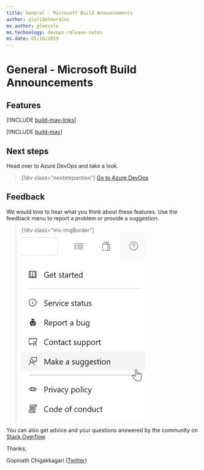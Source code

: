 ```yaml
---
title: General - Microsoft Build Announcements
author: gloridelmorales
ms.author: glmorale
ms.technology: devops-release-notes
ms.date: 05/10/2019
---
```


# General - Microsoft Build Announcements

## Features

[!INCLUDE [build-may-links](../includes/general/build-may-links.md)]

[!INCLUDE [build-may](../includes/general/build-may.md)]

## Next steps

Head over to Azure DevOps and take a look.

> [!div class="nextstepaction"]
> [Go to Azure DevOps](https://go.microsoft.com/fwlink/?LinkId=307137&campaign=o~msft~docs~product-vsts~release-notes)

## Feedback

We would love to hear what you think about these features. Use the feedback menu to report a problem or provide a suggestion.

> [!div class="mx-imgBorder"]
> ![Make a suggestion](../../media/make-a-suggestion.png)

You can also get advice and your questions answered by the community on [Stack Overflow](https://stackoverflow.com/questions/tagged/azure-devops).

Thanks,

Gopinath Chigakkagari ([Twitter](https://twitter.com/gopinach))
